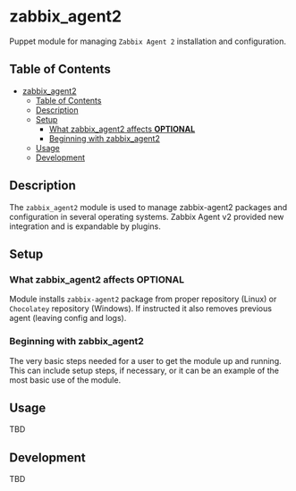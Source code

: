 # zabbix_agent2

Puppet module for managing `Zabbix Agent 2` installation and configuration.

## Table of Contents

<!-- TOC -->

- [zabbix_agent2](#zabbix_agent2)
  - [Table of Contents](#table-of-contents)
  - [Description](#description)
  - [Setup](#setup)
    - [What zabbix_agent2 affects **OPTIONAL**](#what-zabbix_agent2-affects-optional)
    - [Beginning with zabbix_agent2](#beginning-with-zabbix_agent2)
  - [Usage](#usage)
  - [Development](#development)

## Description

The `zabbix_agent2` module is used to manage zabbix-agent2 packages and configuration in several operating systems. Zabbix Agent v2 provided new integration and is expandable by plugins.

## Setup

### What zabbix_agent2 affects **OPTIONAL**

Module installs `zabbix-agent2` package from proper repository (Linux) or `Chocolatey` repository (Windows). If instructed it also removes previous agent (leaving config and logs).

### Beginning with zabbix_agent2

The very basic steps needed for a user to get the module up and running. This
can include setup steps, if necessary, or it can be an example of the most basic
use of the module.

## Usage

TBD

## Development

TBD
